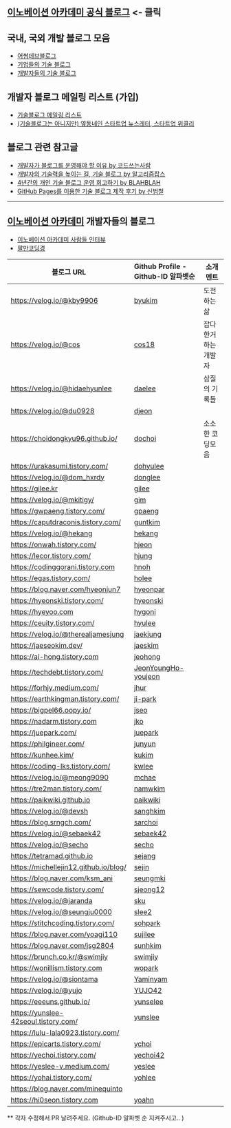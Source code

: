 ## [이노베이션 아카데미 공식 블로그](https://42place.innovationacademy.kr/) <- 클릭

## 국내, 국외 개발 블로그 모음

* [어썸데브블로그](https://github.com/awesome-devblog/awesome-devblog)
* [기업들의 기술 블로그](tech_blogs.md)
* [개발자들의 기술 블로그](personal_blogs.md)

## 개발자 블로그 메일링 리스트 (가입)

* [기술블로그 메일링 리스트](https://42place.innovationacademy.kr/newsletter)
* [(기술블로그는 아니지만) 옆동네인 스타트업 뉴스레터, 스타트업 위클리](http://glance.media/subscription/subscribe)

## 블로그 관련 참고글

* [개발자가 블로그를 운영해야 할 이유 by 코드쓰는사람](https://taegon.kim/archives/7107)
* [개발자의 기술력을 높이는 길, 기술 블로그 by 알고리즘잡스](https://brunch.co.kr/@thswlsgh/6)
* [4년간의 개인 기술 블로그 운영 회고하기 by BLAHBLAH](https://www.holaxprogramming.com/2016/11/17/blahblah-writing-as-programmer/)
* [GitHub Pages를 이용한 기술 블로그 제작 후기 by 신범철](https://medium.com/deliverytechkorea/github-pages를-이용한-기술-블로그-제작-후기-77ce4b5e5564)

----------

## [이노베이션 아카데미](https://innovationacademy.kr) 개발자들의 블로그

* [이노베이션 아카데미 사람들 인터뷰](https://humansof42.com)
* [팔만코딩경](https://80000coding.oopy.io)

| 블로그 URL                           | Github Profile - Github-ID 알파벳순        | 소개멘트 |
| ------------------------------------ | :---------------------------------------------- | -----------|
| https://velog.io/@kby9906            | [byukim](https://github.com/AndroidNetrunner)   | 도전하는 삶 |
| https://velog.io/@cos                | [cos18](https://github.com/cos18)               | 잡다한거 하는 개발자|
| https://velog.io/@hidaehyunlee       | [daelee](https://github.com/hidaehyunlee)       | 삽질의 기록들|
| https://velog.io/@du0928             | [djeon](https://github.com/Daewoong-Jeon)       ||
| https://choidongkyu96.github.io/     | [dochoi](https://github.com/ChoiDongKyu96)      | 소소한 코딩모음|
| https://urakasumi.tistory.com/       | [dohyulee](https://github.com/Soksurim)         ||
| https://velog.io/@dom_hxrdy          | [donglee](https://github.com/DomMorello)        ||
| https://gilee.kr                     | [gilee](https://github.com/weg901127)           ||
| https://velog.io/@mkitigy/           | [gim](https://github.com/GwangYeol-Im)          ||
| https://gwpaeng.tistory.com/         | [gpaeng](https://gwpaeng.tistory.com/)          ||
| https://caputdraconis.tistory.com/   | [guntkim](https://caputdraconis.tistory.com/)   ||
| https://velog.io/@hekang             | [hekang](https://github.com/hekang42)           ||
| https://onwah.tistory.com/           | [hjeon](https://github.com/jho2301)             ||
| https://lecor.tistory.com/           | [hjung](https://github.com/hysimok)             ||
| https://codinggorani.tistory.com     | [hnoh](https://github.com/NOGUEN)               ||
| https://egas.tistory.com/            | [holee](https://github.com/hochan222)           ||
| https://blog.naver.com/hyeonjun7     | [hyeonpar](https://github.com/c2lv)             ||
| https://hyeonski.tistory.com/        | [hyeonski](https://github.com/hyeonski)         ||
| https://hyeyoo.com                   | [hygoni](https://github.com/hygoni)             ||
| https://ceuity.tistory.com/          | [hyulee](https://github.com/ceuity)             ||
| https://velog.io/@therealjamesjung   | [jaekjung](https://github.com/therealjamesjung) ||
| https://jaeseokim.dev/               | [jaeskim](https://github.com/jaeSeoKim)         ||
| https://ai-hong.tistory.com          | [jeohong](https://ai-hong.tistory.com)          ||
| https://techdebt.tistory.com/        | [JeonYoungHo-youjeon](https://github.com/JeonYoungHo-youjeon)||
| https://forhjy.medium.com/           | [jhur](https://github.com/jiyoon1156)           ||
| https://earthkingman.tistory.com/    | [ji-park](https://github.com/earthkingman)      ||
| https://bigpel66.oopy.io/            | [jseo](https://github.com/bigpel66)             ||
| https://nadarm.tistory.com           | [jko](https://github.com/nadarm)                ||
| https://juepark.com/                 | [juepark](https://github.com/humonnom)          ||
| https://philgineer.com/              | [junyun](https://github.com/philgineer)         ||
| https://kunhee.kim/                  | [kukim](https://github.com/ku-kim)              ||
| https://coding-lks.tistory.com/      | [kwlee](https://github.com/Lks9172)             ||
| https://velog.io/@meong9090          | [mchae](https://github.com/meong99)             ||
| https://tre2man.tistory.com/         | [namwkim](https://github.com/tre2man)           ||
| https://paikwiki.github.io           | [paikwiki](https://github.com/paikwiki)         ||
| https://velog.io/@devsh              | [sanghkim](https://github.com/atlanboa)         ||
| https://blog.srngch.com/             | [sarchoi](https://github.com/srngch)            ||
| https://velog.io/@sebaek42           | [sebaek42](https://github.com/sebaek42)         ||
| https://velog.io/@secho              | [secho](https://github.com/seongsangCHO)        ||
| https://tetramad.github.io           | [sejang](https://github.com/Tetramad)           ||
| https://michellejin12.github.io/blog/| [sejin](https://github.com/michellejin12)       ||
| https://blog.naver.com/ksm_ani       | [seungmki](https://gitlab.com/ksmani0)          ||
| https://sewcode.tistory.com/         | [sjeong12](https://github.com/sjeong12)         ||
| https://velog.io/@jaranda            | [sku](https://github.com/ksks723)               ||
| https://velog.io/@seungju0000        | [slee2](https://github.com/Lee-seungju)         ||
| https://stitchcoding.tistory.com/    | [sohpark](https://github.com/pje1740)           ||
| https://blog.naver.com/yoagi110      | [sujilee](https://github.com/yoagi110)          ||
| https://blog.naver.com/jsg2804       | [sunhkim](https://github.com/mocha-kim)         ||
| https://brunch.co.kr/@swimjiy        | [swimjiy](https://github.com/swimjiy)           ||
| https://wonillism.tistory.com        | [wopark](https://github.com/WONILLISM)          ||
| https://velog.io/@siontama           | [Yaminyam](https://github.com/Yaminyam)         ||
| https://velog.io/@yujo               | [YUJO42](https://github.com/YUJO42)             ||
| https://eeeuns.github.io/            | [yunselee](https://github.com/EeeUnS)           ||
| https://yunslee-42seoul.tistory.com/ | [yunslee](https://github.com/exgs)              ||
| https://lulu-lala0923.tistory.com/   |                                                 ||
| https://epicarts.tistory.com/        | [ychoi](https://github.com/epicarts)            ||
| https://yechoi.tistory.com/          | [yechoi42](https://github.com/yechoi42)         ||
| https://yeslee-v.medium.com/         | [yeslee](https://github.com/yeslee-v)			     ||
| https://yohai.tistory.com/           | [yohlee](https://github.com/l-yohai)            ||
| https://blog.naver.com/minequinto    |                                                 ||
| https://hi0seon.tistory.com          | [yoahn](https://hi0seon.tistory.com)            ||


** 각자 수정해서 PR 날려주세요. (Github-ID 알파벳 순 지켜주시고.. )
